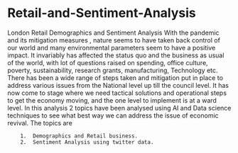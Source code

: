 # Retail-and-Sentiment-Analysis
London Retail Demographics and Sentiment Analysis
With the pandemic and its mitigation measures , nature seems to have taken back control of our world and many environmental parameters seem to have a positive impact. 
It invariably has affected the status quo and the business as usual of the world, with lot of questions raised on spending, office culture, poverty, sustainability, research grants, manufacturing, Technology etc. 
There has been a wide range of steps taken and mitigation put in place to address various issues from the National level up till the council level. 
It has now come to stage where we need tactical solutions and operational steps to get the economy moving, and the one level to implement is at a ward level. 
In this analysis 2 topics have been analysed using AI and Data science techniques to see what best way we can address the issue of economic revival. The topics are

        1.  Demographics and Retail business.   
        2.  Sentiment Analysis using twitter data. 

